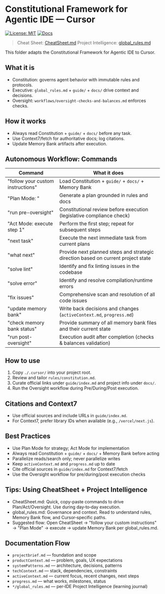 # Constitutional Framework for Agentic IDE — Cursor
 
 
[![License: MIT](https://img.shields.io/badge/License-MIT-green.svg)](../LICENSE.md) [![Docs](https://img.shields.io/badge/docs-read-blue)](./.cursor/guide/index.md)
 > Cheat Sheet: [CheatSheet.md](CheatSheet.md)
 > Project Intelligence: [global_rules.md](global_rules.md)
 
This folder adapts the Constitutional Framework for Agentic IDE to Cursor.

## What it is
- Constitution: governs agent behavior with immutable rules and protocols.
- Executive: `global_rules.md` + `guide/` + `docs/` drive context and decisions.
- Oversight: `workflows/oversight-checks-and-balances.md` enforces checks.

## How it works
- Always read Constitution + `guide/` + `docs/` before any task.
- Use Context7/fetch for authoritative docs; log citations.
- Update Memory Bank artifacts after execution.

## Autonomous Workflow: Commands

| Command | What it does |
|---|---|
| "follow your custom instructions" | Load Constitution + `guide/` + `docs/` + Memory Bank |
| "Plan Mode: <your goal>" | Generate a plan grounded in rules and docs |
| "run pre-oversight" | Constitutional review before execution (legislative compliance check) |
| "Act Mode: execute step 1" | Perform the first step; repeat for subsequent steps |
| "next task" | Execute the next immediate task from current plans |
| "what next" | Provide next planned steps and strategic direction based on current project state |
| "solve lint" | Identify and fix linting issues in the codebase |
| "solve error" | Identify and resolve compilation/runtime errors |
| "fix issues" | Comprehensive scan and resolution of all code issues |
| "update memory bank" | Write back decisions and changes (`activeContext.md`, `progress.md`) |
| "check memory bank status" | Provide summary of all memory bank files and their current state |
| "run post-oversight" | Execution audit after completion (checks & balances validation) |

## How to use
1) Copy `./.cursor/` into your project root.
2) Review and tailor `rules/constitution.md`.
3) Curate official links under `guide/index.md` and project info under `docs/`.
4) Run the Oversight workflow during Pre/During/Post execution.

## Citations and Context7
- Use official sources and include URLs in `guide/index.md`.
- For Context7, prefer library IDs when available (e.g., `/vercel/next.js`).

## Best Practices
- Use Plan Mode for strategy; Act Mode for implementation
- Always read Constitution + `guide/` + `docs/` + Memory Bank before acting
- Parallelize reads/search only; never parallelize writes
- Keep `activeContext.md` and `progress.md` up to date
- Cite official sources in `guide/index.md` for Context7/fetch
- Use the Oversight workflow for pre/during/post execution checks

## Tips: Using CheatSheet + Project Intelligence
- CheatSheet.md: Quick, copy-paste commands to drive Plan/Act/Oversight. Use during day‑to‑day execution.
- global_rules.md: Governance and context. Read to understand rules, Memory Bank flow, and Cursor‑specific paths.
- Suggested flow: Open CheatSheet → "follow your custom instructions" → "Plan Mode" → execute → update Memory Bank per global_rules.md.

## Documentation Flow
- `projectbrief.md` — foundation and scope
- `productContext.md` — problem, goals, UX expectations
- `systemPatterns.md` — architecture, decisions, patterns
- `techContext.md` — stack, dependencies, constraints
- `activeContext.md` — current focus, recent changes, next steps
- `progress.md` — what works, milestones, status
- `*/global_rules.md` — per‑IDE Project Intelligence (learning journal)

